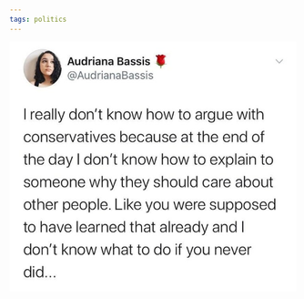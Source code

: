 ```yaml
---
tags: politics
---
```


![empathy](https://raw.githubusercontent.com/muneer78/muneer78.github.io/master/images/empathy.jpg)
